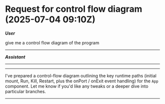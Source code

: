 <!-- Generated by SpecStory -->

# Request for control flow diagram (2025-07-04 09:10Z)

_**User**_

give me a control flow diagram of the program

---

_**Assistant**_



---



---

I've prepared a control-flow diagram outlining the key runtime paths (initial mount, Run, Kill, Restart, plus the onPort / onExit event handling) for the `App` component. Let me know if you'd like any tweaks or a deeper dive into particular branches.

---

